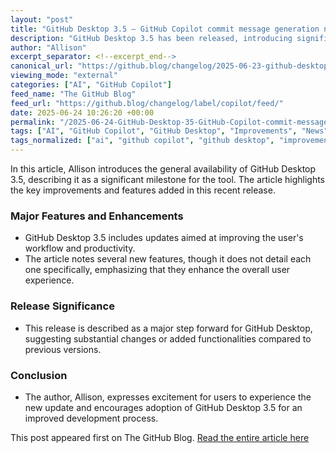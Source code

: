 ```yaml
---
layout: "post"
title: "GitHub Desktop 3.5 — GitHub Copilot commit message generation now generally available"
description: "GitHub Desktop 3.5 has been released, introducing significant new features and improvements designed to enhance the user experience."
author: "Allison"
excerpt_separator: <!--excerpt_end-->
canonical_url: "https://github.blog/changelog/2025-06-23-github-desktop-3-5-github-copilot-commit-message-generation-now-generally-available"
viewing_mode: "external"
categories: ["AI", "GitHub Copilot"]
feed_name: "The GitHub Blog"
feed_url: "https://github.blog/changelog/label/copilot/feed/"
date: 2025-06-24 10:26:20 +00:00
permalink: "/2025-06-24-GitHub-Desktop-35-GitHub-Copilot-commit-message-generation-now-generally-available.html"
tags: ["AI", "GitHub Copilot", "GitHub Desktop", "Improvements", "News", "Version 3.5"]
tags_normalized: ["ai", "github copilot", "github desktop", "improvements", "news", "version 3dot5"]
---
```


In this article, Allison introduces the general availability of GitHub Desktop 3.5, describing it as a significant milestone for the tool. The article highlights the key improvements and features added in this recent release. <!--excerpt_end-->

### Major Features and Enhancements

- GitHub Desktop 3.5 includes updates aimed at improving the user's workflow and productivity.
- The article notes several new features, though it does not detail each one specifically, emphasizing that they enhance the overall user experience.

### Release Significance

- This release is described as a major step forward for GitHub Desktop, suggesting substantial changes or added functionalities compared to previous versions.

### Conclusion

- The author, Allison, expresses excitement for users to experience the new update and encourages adoption of GitHub Desktop 3.5 for an improved development process.

This post appeared first on The GitHub Blog. [Read the entire article here](https://github.blog/changelog/2025-06-23-github-desktop-3-5-github-copilot-commit-message-generation-now-generally-available)
